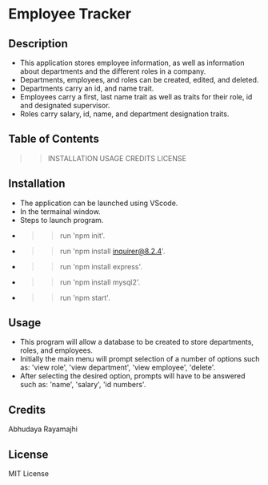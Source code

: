 # Employee Tracker

## Description
- This application stores employee information, as well as information about departments and the different roles in a company.
- Departments, employees, and roles can be created, edited, and deleted.
- Departments carry an id, and name trait.
- Employees carry a first, last name trait as well as traits for their role, id and designated supervisor.
- Roles carry salary, id, name, and department designation traits.

## Table of Contents
>> INSTALLATION
>> USAGE
>> CREDITS
>> LICENSE

## Installation
- The application can be launched using VScode.
- In the termainal window.
- Steps to launch program.
- >>run 'npm init'.
- >>run 'npm install inquirer@8.2.4'.
- >>run 'npm install express'.
- >>run 'npm install mysql2'.
- >>run 'npm start'.

## Usage
- This program will allow a database to be created to store departments, roles, and employees.
- Initially the main menu will prompt selection of a number of options such as: 'view role', 'view department', 'view employee', 'delete'.
- After selecting the desired option, prompts will have to be answered such as: 'name', 'salary', 'id numbers'.


## Credits

Abhudaya Rayamajhi

## License

MIT License


                


